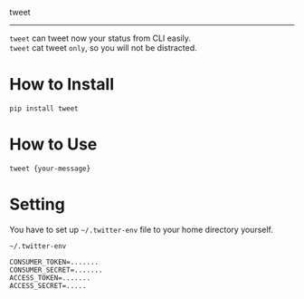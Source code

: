 tweet

---

`tweet` can tweet now your status from CLI easily.  
`tweet` cat tweet `only`, so you will not be distracted.

# How to Install

```
pip install tweet
```

# How to Use

```
tweet {your-message}
```

# Setting

You have to set up `~/.twitter-env` file to your home directory yourself.

`~/.twitter-env`

```env
CONSUMER_TOKEN=.......
CONSUMER_SECRET=.......
ACCESS_TOKEN=.......
ACCESS_SECRET=.....
```

